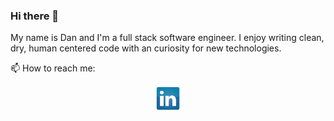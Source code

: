 ### Hi there 👋
My name is Dan and I'm a full stack software engineer. I enjoy writing clean, dry, human centered code with an curiosity for new technologies. 

📫 How to reach me: <p align= 'center'><a href = "https://www.linkedin.com/in/dan-bennington-4070451a5/"><img src = './solidLinkedIn.png'> 
<!--
**dbennin125/dbennin125** is a ✨ _special_ ✨ repository because its `README.md` (this file) appears on your GitHub profile.

Here are some ideas to get you started:

- 🔭 I’m currently working on ...
- 🌱 I’m currently learning ...
- 👯 I’m looking to collaborate on ...
- 🤔 I’m looking for help with ...
- 💬 Ask me about ...
- 😄 Pronouns: ...
- ⚡ Fun fact: ...
-->
